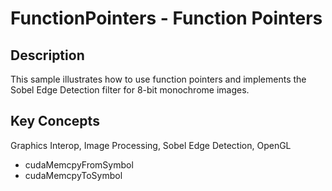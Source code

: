 # FunctionPointers - Function Pointers

## Description

This sample illustrates how to use function pointers and implements the Sobel Edge Detection filter for 8-bit monochrome images.

## Key Concepts

Graphics Interop, Image Processing, Sobel Edge Detection, OpenGL

* cudaMemcpyFromSymbol
* cudaMemcpyToSymbol

